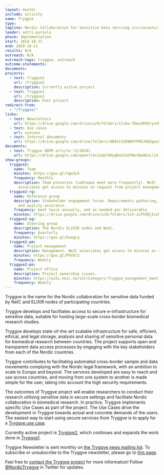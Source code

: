 ```yaml
---
layout: master
include: activity
name: Tryggve
type:
tagline: Nordic Collaboration for Sensitive Data <br><img src=/assets/images/news/Tryggve_logo_fingerprint_small.png width="250">
leader: antti-pursula
phase: Implementation
start: 2014-10-21
end: 2020-10-21
results: N/A
outreach: N/A
outreach-tags: tryggve, outreach
outcome-statements:
documents:
projects:
  - text: Tryggve2
    url: /tryggve2
    description: Currently active project
  - text: Tryggve1
    url: /tryggve1
    description: Past project
redirect-from:
  - "/Tryggve/"
links:
  - text: Newsletters
    url: https://drive.google.com/drive/u/0/folders/1lvkw-fDmuZKPArysnN4iUMRBHCi8DIXm
  - text: Use cases
    url: usecase
  - text: Internal documents
    url: https://drive.google.com/drive/folders/0B9tCS2R8WVYFMGJ6N3gwcF9ueGc
documents:
  - text: Tryggve GDPR article (3/2018)
    url: https://drive.google.com/open?id=11wb7dHyqRoUJSdTWztBoHEvLljG1_8H5
show-groups:
  tryggve2:
    name: Team
    minutes: https://goo.gl/ngwJLK
    frequency: Monthly
    description: Team plenaries (subteams meet more frequently). NeIC
      associates get access to minutes on request from project management.
  tryggve2-rg:
    name: Reference group
    description: Stakeholder engagement forum. Requirements gathering, outreach
      and quality assurance.
    frequency: meet twice annually, and as needed per deliverable
    minutes: https://drive.google.com/drive/u/0/folders/1zh-zLP55NjIzzMsxjHTsvPIl7dh_gkak
  tryggve2-sg:
    name: Steering group
    description: The Nordic ELIXIR nodes and NeIC.
    frequency: Quarterly
    minutes: https://goo.gl/DsegLq
  tryggve2-pm:
    name: Project management
    description: Management. NeIC associates get access to minutes on request from project management.
    minutes: https://goo.gl/PUVGl3
    frequency: Weekly
  tryggve2-po:
    name: Project office
    description: Project ownership issues.
    minutes: https://wiki.neic.no/int/Category:Tryggve_management_meetings
    frequency: Weekly
---
```

Tryggve is the name for the Nordic collaboration for sensitive data funded by NeIC and ELIXIR nodes of participating countries.

Tryggve develops and facilitates access to secure e-infrastructure for sensitive data, suitable for hosting large-scale cross-border biomedical research studies.

Tryggve develops state-of-the-art scalable infrastructure for safe, efficient, ethical, and legal storage, analysis and sharing of sensitive personal data for biomedical research between countries. The project supports open and transparent data access processes by engaging with the key stakeholders from each of the Nordic countries.

Tryggve contributes to facilitating automated cross-border sample and data movements complying with the Nordic legal framework, with an ambition to scale to Europe and beyond. The services developed are easy to reach and use across countries, and moving from one system to another is made simple for the user, taking into account the high security requirements.

The outcomes of Tryggve project will enable researchers to conduct their research utilising sensitive data in secure settings and facilitate Nordic collaboration in biomedical research. In practice, Tryggve implements specific Use Cases as part of the project. The Use Cases drive the development in Tryggve towards actual and concrete demands of the users. The easiest way to start using secure services from Tryggve is to apply for a [Tryggve use case](https://neic.no/tryggve/usecase/).

Currently active project is [Tryggve2](https://neic.no/tryggve2/), which continues and expands the work done in [Tryggve1](https://neic.no/tryggve1/).

Tryggve Newsletter is sent monthly on [the Tryggve news mailing list](tryggve-news@neic.no). To subscribe or unsubscribe to the Tryggve newsletter, please go to [this page](https://neic.no/mailman/listinfo/tryggve-news).

Feel free to [contact the Tryggve project](mailto:tryggve@neic.no) for more information! Follow [@NordicTryggve](https://twitter.com/nordictryggve) in Twitter for updates.
